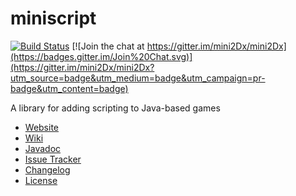 # miniscript

[![Build Status](https://travis-ci.org/mini2Dx/miniscript.svg?branch=master)](https://travis-ci.org/mini2Dx/miniscript)
[![Join the chat at https://gitter.im/mini2Dx/mini2Dx](https://badges.gitter.im/Join%20Chat.svg)](https://gitter.im/mini2Dx/mini2Dx?utm_source=badge&utm_medium=badge&utm_campaign=pr-badge&utm_content=badge)

A library for adding scripting to Java-based games

*   [Website](https://mini2dx.github.io/miniscript/)
*   [Wiki](https://github.com/mini2Dx/miniscript/wiki)
*   [Javadoc](https://mini2dx.github.io/miniscript/1.0.0-alpha2/index.html)
*   [Issue Tracker](https://github.com/mini2Dx/miniscript/issues)
*   [Changelog](https://github.com/mini2Dx/miniscript/blob/master/CHANGES)
*   [License](https://github.com/mini2Dx/miniscript/blob/master/LICENSE)
